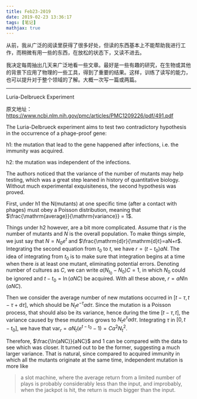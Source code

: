 ```yaml
---
title: Feb23-2019
date: 2019-02-23 13:36:17
tags: [笔记]
mathjax: true
---
```


从前，我从广泛的阅读里获得了很多好处，但读的东西基本上不能帮助我进行工作，而稍微有用一些的东西，在放松的状态下，又读不进去。

我决定每周抽出几天来广泛地看一些文章。最好是一些有趣的研究，在生物或其他的背景下应用了物理的一些工具，得到了重要的结果。这样，训练了读写的能力，也可以提升对于整个领域的了解。大概一次写一篇或两篇。

<!--more-->

-------

Luria-Delbrueck Experiment

原文地址：https://www.ncbi.nlm.nih.gov/pmc/articles/PMC1209226/pdf/491.pdf

The Luria-Delbrueck experiment aims to test two contradictory hypothesis in the occurrence of a phage-proof gene: 

h1: the mutation that lead to the gene happened after infections, i.e. the immunity was acquired.

h2: the mutation was independent of the infections.

The authors noticed that the variance of the number of mutants may help testing, which was a great step leaned in history of quantitative biology. Without much experimental exquisiteness, the second hypothesis was proved.

First, under h1 the N(mutants) at one specific time (after a contact with phages) must obey a Poisson distribution, meaning that $\frac{\mathrm{average}}{\mathrm{variance}} = 1$.

Things under h2 however, are a bit more complicated. Assume that $r$ is the number of mutants and $N$ is the overall population. To make things simple, we just say that $N=N_0e^t$ and $\frac{\mathrm{d}r}{\mathrm{d}t}=aN+r$. Integrating the second equation from $t_0$ to $t$, we have $r = (t-t_0)aN$. The idea of integrating from $t_0$ is to make sure that integration begins at a time when there *is* at least one mutant, eliminating potential errors. Denoting number of cultures as $C$, we can write $a(N_{t_0}-N_0)C=1$, in which $N_0$ could be ignored and $t-t_0=\ln(aNC)$ be acquired. With all these above, $r = aN\ln (aNC)$.

Then we consider the average number of new mutations occurred in $[t-\tau, t-\tau+\mathrm{d}\tau]$, which should be $N_te^{-\tau}a\mathrm{d}\tau$. Since the mutation is a Poisson process, that should also be its variance, hence during the time $[t-\tau, t]$, the variance caused by these mutations grows to $N_te^{\tau}a\mathrm{d}\tau$. Integrating $\tau$ in $[0, t-t_0]$, we have that $\mathrm{var}_r=aN_t(e^{t-t_0}-1)=Ca^2N_t^2$. 

Therefore, $\frac{\ln(aNC)}{aNC}$ and 1 can be compared with the data to see which was closer. It turned out to be the former, suggesting a much larger variance. That is natural, since compared to acquired immunity in which all the mutants originate at the same time, independent mutation is more like 

> a slot machine, where the average return from a limited number of plays is probably considerably less than the input, and improbably, when the jackpot is hit, the return is much bigger than the input.
























